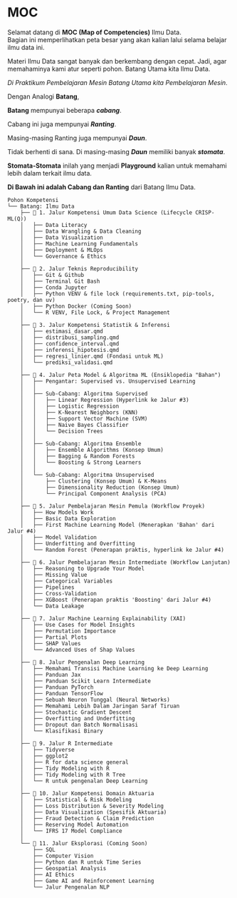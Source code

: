 # MOC

Selamat datang di **MOC (Map of Competencies)** Ilmu Data.  
Bagian ini memperlihatkan peta besar yang akan kalian lalui selama belajar ilmu data ini.

Materi Ilmu Data sangat banyak dan berkembang dengan cepat. Jadi, agar memahaminya kami atur seperti pohon. Batang Utama kita Ilmu Data.

*Di Praktikum Pembelajaran Mesin Batang Utama kita Pembelajaran Mesin*. 

Dengan Analogi **Batang**,

**Batang** mempunyai beberapa ***cabang***. 

Cabang ini juga mempunyai ***Ranting***. 

Masing-masing Ranting juga mempunyai ***Daun***. 

Tidak berhenti di sana. Di masing-masing ***Daun*** memiliki banyak ***stomata***. 

**Stomata-Stomata** inilah yang menjadi **Playground** kalian untuk memahami lebih dalam terkait ilmu data.

**Di Bawah ini adalah Cabang dan Ranting** dari Batang Ilmu Data.

```{.markdown}
Pohon Kompetensi
└── Batang: Ilmu Data
    ├── 🌳 1. Jalur Kompetensi Umum Data Science (Lifecycle CRISP-ML(Q))
    │   ├── Data Literacy
    │   ├── Data Wrangling & Data Cleaning
    │   ├── Data Visualization
    │   ├── Machine Learning Fundamentals
    │   ├── Deployment & MLOps
    │   └── Governance & Ethics
    │
    ├── 🌳 2. Jalur Teknis Reproducibility
    │   ├── Git & Github
    │   ├── Terminal Git Bash
    │   ├── Conda Jupyter
    │   ├── Python VENV & file lock (requirements.txt, pip-tools, poetry, dan uv)
    │   ├── Python Docker (Coming Soon)
    │   └── R VENV, File Lock, & Project Management
    │
    ├── 🌳 3. Jalur Kompetensi Statistik & Inferensi
    │   ├── estimasi_dasar.qmd
    │   ├── distribusi_sampling.qmd
    │   ├── confidence_interval.qmd
    │   ├── inferensi_hipotesis.qmd
    │   ├── regresi_linier.qmd (Fondasi untuk ML)
    │   └── prediksi_validasi.qmd
    │
    ├── 🌳 4. Jalur Peta Model & Algoritma ML (Ensiklopedia "Bahan")
    │   ├── Pengantar: Supervised vs. Unsupervised Learning
    │   │
    │   ├── Sub-Cabang: Algoritma Supervised
    │   │   ├── Linear Regression (Hyperlink ke Jalur #3)
    │   │   ├── Logistic Regression
    │   │   ├── K-Nearest Neighbors (KNN)
    │   │   ├── Support Vector Machine (SVM)
    │   │   ├── Naive Bayes Classifier
    │   │   └── Decision Trees
    │   │
    │   ├── Sub-Cabang: Algoritma Ensemble
    │   │   ├── Ensemble Algorithms (Konsep Umum)
    │   │   ├── Bagging & Random Forests
    │   │   └── Boosting & Strong Learners
    │   │
    │   └── Sub-Cabang: Algoritma Unsupervised
    │       ├── Clustering (Konsep Umum) & K-Means
    │       ├── Dimensionality Reduction (Konsep Umum)
    │       └── Principal Component Analysis (PCA)
    │
    ├── 🌳 5. Jalur Pembelajaran Mesin Pemula (Workflow Proyek)
    │   ├── How Models Work
    │   ├── Basic Data Exploration
    │   ├── First Machine Learning Model (Menerapkan 'Bahan' dari Jalur #4)
    │   ├── Model Validation
    │   ├── Underfitting and Overfitting
    │   └── Random Forest (Penerapan praktis, hyperlink ke Jalur #4)
    │
    ├── 🌳 6. Jalur Pembelajaran Mesin Intermediate (Workflow Lanjutan)
    │   ├── Reasoning to Upgrade Your Model
    │   ├── Missing Value
    │   ├── Categorical Variables
    │   ├── Pipelines
    │   ├── Cross-Validation
    │   ├── XGBoost (Penerapan praktis 'Boosting' dari Jalur #4)
    │   └── Data Leakage
    │
    ├── 🌳 7. Jalur Machine Learning Explainability (XAI)
    │   ├── Use Cases for Model Insights
    │   ├── Permutation Importance
    │   ├── Partial Plots
    │   ├── SHAP Values
    │   └── Advanced Uses of Shap Values
    │
    ├── 🌳 8. Jalur Pengenalan Deep Learning
    │   ├── Memahami Transisi Machine Learning ke Deep Learning
    │   ├── Panduan Jax
    │   ├── Panduan Scikit Learn Intermediate
    │   ├── Panduan PyTorch
    │   ├── Panduan TensorFlow
    │   ├── Sebuah Neuron Tunggal (Neural Networks)
    │   ├── Memahami Lebih Dalam Jaringan Saraf Tiruan
    │   ├── Stochastic Gradient Descent
    │   ├── Overfitting and Underfitting
    │   ├── Dropout dan Batch Normalisasi
    │   └── Klasifikasi Binary
    │
    ├── 🌳 9. Jalur R Intermediate
    │   ├── Tidyverse
    │   ├── ggplot2
    │   ├── R for data science general
    │   ├── Tidy Modeling with R
    │   ├── Tidy Modeling with R Tree
    │   └── R untuk pengenalan Deep Learning
    │
    ├── 🌳 10. Jalur Kompetensi Domain Aktuaria
    │   ├── Statistical & Risk Modeling
    │   ├── Loss Distribution & Severity Modeling
    │   ├── Data Visualization (Spesifik Aktuaria)
    │   ├── Fraud Detection & Claim Prediction
    │   ├── Reserving Model Automation
    │   └── IFRS 17 Model Compliance
    │
    └── 🌳 11. Jalur Eksplorasi (Coming Soon)
        ├── SQL
        ├── Computer Vision
        ├── Python dan R untuk Time Series
        ├── Geospatial Analysis
        ├── AI Ethics
        ├── Game AI and Reinforcement Learning
        └── Jalur Pengenalan NLP
```